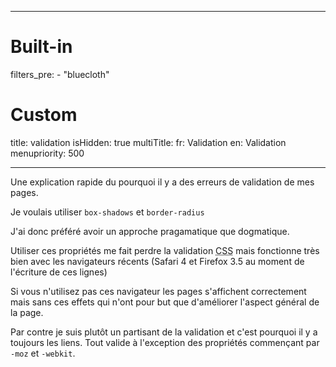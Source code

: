 -----
# Built-in
filters_pre:
    - "bluecloth"

# Custom 
title: validation
isHidden: true
multiTitle: 
    fr: Validation
    en: Validation
menupriority: 500

-----










Une explication rapide du pourquoi il y a des erreurs de validation
de mes pages.


Je voulais utiliser `box-shadows` et `border-radius`


J'ai donc préféré avoir un approche pragamatique que dogmatique.


Utiliser ces propriétés me fait perdre la validation 
<abbr title="Cascading Style Sheet">CSS</abbr>
mais fonctionne très bien avec les navigateurs récents (Safari&nbsp;4
et Firefox&nbsp;3.5 au moment de l'écriture de ces lignes)


Si vous n'utilisez pas ces navigateur les pages s'affichent 
correctement mais sans ces effets qui n'ont pour but que d'améliorer
l'aspect général de la page.


Par contre je suis plutôt un partisant de la validation et c'est
pourquoi il y a toujours les liens. Tout valide à l'exception
des propriétés commençant par `-moz` et `-webkit`.

